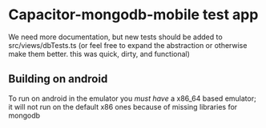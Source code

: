 # Capacitor-mongodb-mobile test app

We need more documentation, but new tests should be added to src/views/dbTests.ts (or feel free
to expand the abstraction or otherwise make them better. this was quick, dirty, and functional)

## Building on android

To run on android in the emulator you *must have* a x86_64 based emulator; it will not
run on the default x86 ones because of missing libraries for mongodb
